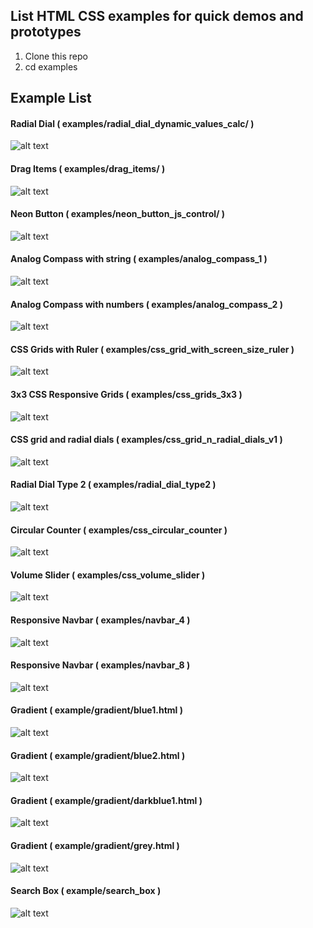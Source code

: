 ## List HTML CSS examples for quick demos and prototypes

1. Clone this repo
2. cd examples

## Example List

#### Radial Dial ( examples/radial_dial_dynamic_values_calc/ )

![alt text](images/radial_dial.gif)

#### Drag Items ( examples/drag_items/ )

![alt text](images/drag_items.gif)


#### Neon Button ( examples/neon_button_js_control/ )

![alt text](images/neon_button.gif)

#### Analog Compass with string ( examples/analog_compass_1 )

![alt text](images/analog_compass_1.png)

#### Analog Compass with numbers ( examples/analog_compass_2 )

![alt text](images/analog_compass_2.png)

#### CSS Grids with Ruler ( examples/css_grid_with_screen_size_ruler )

![alt text](images/grid_with_ruler_1.png)

#### 3x3 CSS Responsive Grids ( examples/css_grids_3x3 )

![alt text](images/css_3x3_square_grids.png)

#### CSS grid and radial dials ( examples/css_grid_n_radial_dials_v1 )

![alt text](images/css_grid_n_radial_dials_v1.png)

#### Radial Dial Type 2 ( examples/radial_dial_type2 )

![alt text](images/radial_dial_type2.png)

#### Circular Counter  ( examples/css_circular_counter )

![alt text](images/circular_counter.png)


#### Volume Slider  ( examples/css_volume_slider )

![alt text](images/volume_slider.png)

#### Responsive Navbar ( examples/navbar_4 )

![alt text](images/nav4.png)

#### Responsive Navbar ( examples/navbar_8 )

![alt text](images/nav8.png)

#### Gradient ( example/gradient/blue1.html	 )

![alt text](images/grad_blue1.png)

#### Gradient ( example/gradient/blue2.html	 )

![alt text](images/grad_blue2.png)

#### Gradient ( example/gradient/darkblue1.html )

![alt text](images/grad_darkblue1.png)

#### Gradient ( example/gradient/grey.html )

![alt text](images/grad_grey.png)

#### Search Box ( example/search_box )

![alt text]( example/search_box/demo.gif )

